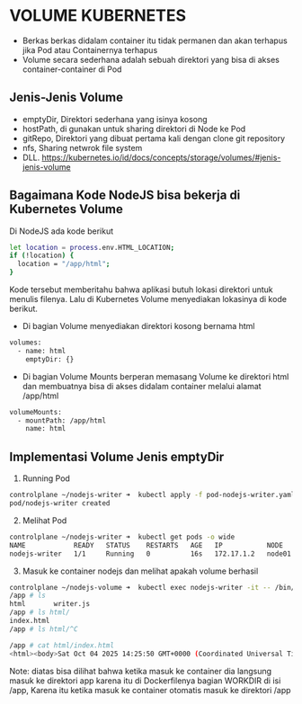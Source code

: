 # VOLUME KUBERNETES
* Berkas berkas didalam container itu tidak permanen dan akan terhapus jika Pod atau Containernya terhapus
* Volume secara sederhana adalah sebuah direktori yang bisa di akses container-container di Pod

## Jenis-Jenis Volume
- emptyDir, Direktori sederhana yang isinya kosong
- hostPath, di gunakan untuk sharing direktori di Node ke Pod
- gitRepo, Direktori yang dibuat pertama kali dengan clone git repository
- nfs, Sharing netwrok file system
- DLL. https://kubernetes.io/id/docs/concepts/storage/volumes/#jenis-jenis-volume

## Bagaimana Kode NodeJS bisa bekerja di Kubernetes Volume
Di NodeJS ada kode berikut 
```bash
let location = process.env.HTML_LOCATION;
if (!location) {
  location = "/app/html";
}
```
Kode tersebut memberitahu bahwa aplikasi butuh lokasi direktori untuk menulis filenya.
Lalu di Kubernetes Volume menyediakan lokasinya di kode berikut.
- Di bagian Volume menyediakan direktori kosong bernama html
```bash
volumes:
  - name: html 
    emptyDir: {}
```
- Di bagian Volume Mounts berperan memasang Volume ke direktori html dan membuatnya bisa di akses didalam container melalui alamat /app/html
```bash
volumeMounts:
  - mountPath: /app/html
    name: html
```

## Implementasi Volume Jenis emptyDir
1. Running Pod
```bash
controlplane ~/nodejs-writer ➜  kubectl apply -f pod-nodejs-writer.yaml 
pod/nodejs-writer created
```

2. Melihat Pod 
```bash
controlplane ~/nodejs-writer ➜  kubectl get pods -o wide
NAME            READY   STATUS    RESTARTS   AGE   IP           NODE     NOMINATED NODE   READINESS GATES
nodejs-writer   1/1     Running   0          16s   172.17.1.2   node01   <none>           <none>
```

3. Masuk ke container nodejs dan melihat apakah volume berhasil
```bash
controlplane ~/nodejs-volume ➜  kubectl exec nodejs-writer -it -- /bin/sh
/app # ls
html       writer.js
/app # ls html/
index.html
/app # ls html/^C

/app # cat html/index.html 
<html><body>Sat Oct 04 2025 14:25:50 GMT+0000 (Coordinated Universal Time)</body></html>/app # 
```

Note: diatas bisa dilihat bahwa ketika masuk ke container dia langsung masuk ke direktori app karena itu di Dockerfilenya bagian WORKDIR di isi /app, Karena itu ketika masuk ke container otomatis masuk ke direktori /app
```